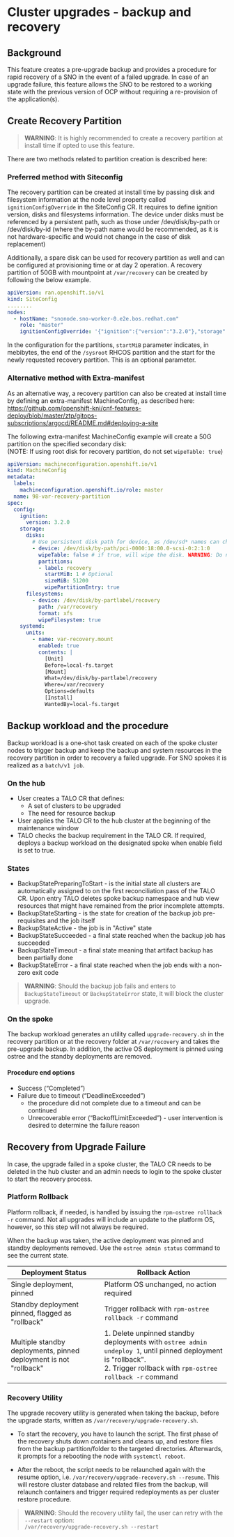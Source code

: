 # Cluster upgrades - backup and recovery #

## Background ##

This feature creates a pre-upgrade backup and provides a procedure for rapid recovery of a SNO in the event of a failed upgrade. In case of an upgrade failure, this feature allows the SNO to be restored to a working state with the previous version of OCP without requiring a re-provision of the application(s).  

## Create Recovery Partition ##

> **WARNING**: It is highly recommended to create a recovery partition at install time if opted to use this feature.

There are two methods related to partition creation is described here:

### Preferred method with Siteconfig ###

The recovery partition can be created at install time by passing disk and filesystem information at the node level property called `ignitionConfigOverride` in the SiteConfig CR.
It requires to define ignition version, disks and filesystems information. The device under disks must be referenced by a persistent path, such as those under /dev/disk/by-path or /dev/disk/by-id (where the by-path name would be recommended, as it is not hardware-specific and would not change in the case of disk replacement)


Additionally, a spare disk can be used for recovery partition as well and can be configured at provisioning time or at day 2 operation. A recovery partition of 50GB with mountpoint at `/var/recovery` can be created by following the below example. 

```yaml
apiVersion: ran.openshift.io/v1
kind: SiteConfig
........
nodes:
  - hostName: "snonode.sno-worker-0.e2e.bos.redhat.com"
    role: "master"
    ignitionConfigOverride: '{"ignition":{"version":"3.2.0"},"storage":{"disks":[{"device":"/dev/disk/by-id/wwn-0x6b07b250ebb9d0002a33509f24af1f62","partitions":[{"label":"recovery","sizeMiB":40960,"startMiB":350020}],"wipeTable":false}],"filesystems":[{"device":"/dev/disk/by-partlabel/recovery","format":"xfs","path":"/var/recovery","wipeFilesystem":true}]},"systemd":{"units":[{"contents":"[Unit]\nRequires=systemd-fsck@dev-disk-by\\x2dpartlabel-recovery.service\nAfter=systemd-fsck@dev-disk-by\\x2dpartlabel-recovery.service\n\n[Mount]\nWhere=/var/recovery\nWhat=/dev/disk/by-partlabel/recovery\nType=xfs\n\n[Install]\nRequiredBy=local-fs.target","enabled":true,"name":"var-recovery.mount"}]}}'
```
In the configuration for the partitions, `startMiB` parameter indicates, in mebibytes, the end of the `/sysroot` RHCOS partition and the start for the newly requested recovery partition. This is an optional parameter.

### Alternative method with Extra-manifest

As an alternative way, a recovery partition can also be created at install time by defining an extra-manifest MachineConfig, as described here:<br>
<https://github.com/openshift-kni/cnf-features-deploy/blob/master/ztp/gitops-subscriptions/argocd/README.md#deploying-a-site>

The following extra-manifest MachineConfig example will create a 50G partition on the specified secondary disk:
<br>(NOTE: If using root disk for recovery partition, do not set `wipeTable: true`)

```yaml
apiVersion: machineconfiguration.openshift.io/v1
kind: MachineConfig
metadata:
  labels:
    machineconfiguration.openshift.io/role: master
  name: 98-var-recovery-partition
spec:
  config:
    ignition:
      version: 3.2.0
    storage:
      disks:
        # Use persistent disk path for device, as /dev/sd* names can change
        - device: /dev/disk/by-path/pci-0000:18:00.0-scsi-0:2:1:0
          wipeTable: false # if true, will wipe the disk. WARNING: Do not set true if using root disk
          partitions:
          - label: recovery
            startMiB: 1 # Optional
            sizeMiB: 51200
            wipePartitionEntry: true
      filesystems:
        - device: /dev/disk/by-partlabel/recovery
          path: /var/recovery
          format: xfs
          wipeFilesystem: true
    systemd:
      units:
        - name: var-recovery.mount
          enabled: true
          contents: |
            [Unit]
            Before=local-fs.target
            [Mount]
            What=/dev/disk/by-partlabel/recovery
            Where=/var/recovery
            Options=defaults
            [Install]
            WantedBy=local-fs.target
```

## Backup workload and the procedure ##

Backup workload is a one-shot task created on each of the spoke cluster nodes to trigger backup and keep the backup and system resources in the recovery partition in order to recovery a failed upgrade. For SNO spokes it is realized as a `batch/v1 job`.


### On the hub ###

- User creates a TALO CR that defines:
  - A set of clusters to be upgraded  
  - The need for resource backup
- User applies the TALO CR to the hub cluster at the beginning of the maintenance window
- TALO checks the backup requirement in the TALO CR. If required, deploys a backup workload on the designated spoke when enable field is set to true.  

### States ###

- BackupStatePreparingToStart - is the initial state all clusters are automatically assigned to on the first reconciliation pass of the TALO CR. Upon entry TALO deletes spoke backup namespace and hub view resources that might have remained from the prior incomplete attempts.
- BackupStateStarting - is the state for creation of the backup job pre-requisites and the job itself
- BackupStateActive - the job is in "Active" state
- BackupStateSucceeded - a final state reached when the backup job has succeeded
- BackupStateTimeout - a final state meaning that artifact backup has been partially done
- BackupStateError - a final state reached when the job ends with a non-zero exit code

> **WARNING**: Should the backup job fails and enters to `BackupStateTimeout` or `BackupStateError` state, it will block the cluster upgrade.

### On the spoke ###

The backup workload generates an utility called `upgrade-recovery.sh` in the recovery partition or at the recovery folder at `/var/recovery` and takes the pre-upgrade backup. In addition, the active OS deployment is pinned using ostree and the standby deployments are removed.

#### Procedure end options ####

- Success (“Completed”)
- Failure due to timeout (“DeadlineExceeded”)  
  - the procedure did not complete due to a timeout and can be continued
  - Unrecoverable error (“BackoffLimitExceeded”) - user intervention is desired to determine the failure reason


## Recovery from Upgrade Failure

In case, the upgrade failed in a spoke cluster, the TALO CR needs to be deleted in the hub cluster and an admin needs to login to the spoke cluster to start the recovery process.

### Platform Rollback

Platform rollback, if needed, is handled by issuing the `rpm-ostree rollback -r` command. Not all upgrades will include
an update to the platform OS, however, so this step will not always be required.

When the backup was taken, the active deployment was pinned and standby deployments removed. Use the
`ostree admin status` command to see the current state.

|Deployment Status|Rollback Action|
|-----------------|---------------|
|Single deployment, pinned|Platform OS unchanged, no action required|
|Standby deployment pinned, flagged as "rollback"|Trigger rollback with `rpm-ostree rollback -r` command|
|Multiple standby deployments, pinned deployment is not "rollback"|1. Delete unpinned standby deployments with `ostree admin undeploy 1`, until pinned deployment is "rollback".<br>2. Trigger rollback with `rpm-ostree rollback -r` command|

### Recovery Utility

The upgrade recovery utility is generated when taking the backup, before the upgrade starts, written as `/var/recovery/upgrade-recovery.sh`.

* To start the recovery, you have to launch the script. The first phase of the recovery shuts down containers and cleans up, and restore files from the backup partition/folder to the targeted directories. Afterwards, it prompts for a rebooting the node with `systemctl reboot`.

* After the reboot, the script needs to be relaunched again with the resume option, i.e. `/var/recovery/upgrade-recovery.sh --resume`. This will restore cluster database and related files from the backup, will relaunch containers and trigger required redeployments as per cluster restore procedure.


> **WARNING**: Should the recovery utility fail, the user can retry with the `--restart` option:<br>
`/var/recovery/upgrade-recovery.sh --restart`



